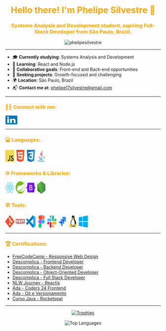 <h1 align="center" style="color: orange;">Hello there! I'm Phelipe Silvestre 👋</h1>
<h3 align="center" style="color: #FFA500;">Systems Analysis and Development student, aspiring Full-Stack Developer from São Paulo, Brazil.</h3>

<p align="center">
  <img src="https://komarev.com/ghpvc/?username=phelipesilvestre&label=👁️%20Profile%20views&color=FFA500&style=flat" alt="phelipesilvestre" />
</p>

---

- 🎓 **Currently studying**: Systems Analysis and Development  
- 🌱 **Learning**: React and Node.js  
- 🤝 **Collaborative goals**: Front-end and Back-end opportunities  
- 🧠 **Seeking projects**: Growth-focused and challenging  
- 🌍 **Location**: São Paulo, Brazil  
- 📬 **Contact me at**: phelipe17silvestre@gmail.com  

---

<h3 align="left" style="color: #FFA500;">👨‍💻 Connect with me:</h3>
<p align="left">
  <a href="https://www.linkedin.com/in/phelipe-silvestre-636683125" target="_blank">
    <img align="center" src="https://raw.githubusercontent.com/devicons/devicon/master/icons/linkedin/linkedin-original.svg" alt="LinkedIn" height="30" width="40" />
  </a>
</p>

---

<h3 align="left" style="color: #FFA500;">💻 Languages:</h3>
<p align="left"> 
  <img src="https://raw.githubusercontent.com/devicons/devicon/master/icons/javascript/javascript-original.svg" alt="JavaScript" width="30" height="40" />
  <img src="https://raw.githubusercontent.com/devicons/devicon/master/icons/html5/html5-original.svg" alt="HTML" width="30" height="40" />
  <img src="https://raw.githubusercontent.com/devicons/devicon/master/icons/css3/css3-original.svg" alt="CSS" width="30" height="40" />
  <img src="https://raw.githubusercontent.com/devicons/devicon/master/icons/java/java-original.svg" alt="Java" width="30" height="40" />
</p>

<h3 align="left" style="color: #FFA500;">⚙️ Frameworks & Libraries:</h3>
<p align="left">
  <img src="https://raw.githubusercontent.com/devicons/devicon/master/icons/react/react-original.svg" alt="React" width="30" height="40" />
  <img src="https://raw.githubusercontent.com/devicons/devicon/master/icons/spring/spring-original.svg" alt="Spring Boot" width="30" height="40" />
  <img src="https://raw.githubusercontent.com/devicons/devicon/master/icons/bootstrap/bootstrap-original.svg" alt="Bootstrap" width="30" height="40" />
  <img src="https://raw.githubusercontent.com/devicons/devicon/master/icons/nodejs/nodejs-original.svg" alt="Node.js" width="30" height="40" />
</p>

<h3 align="left" style="color: #FFA500;">🛠️ Tools:</h3>
<p align="left"> 
  <img src="https://raw.githubusercontent.com/devicons/devicon/master/icons/git/git-original.svg" alt="Git" width="30" height="40" />
  <img src="https://raw.githubusercontent.com/devicons/devicon/master/icons/npm/npm-original-wordmark.svg" alt="npm" width="30" height="40" />
  <img src="https://raw.githubusercontent.com/devicons/devicon/master/icons/vscode/vscode-original.svg" alt="VSCode" width="30" height="40" />
  <img src="https://raw.githubusercontent.com/devicons/devicon/master/icons/figma/figma-original.svg" alt="Figma" width="30" height="40" />
  <img src="https://raw.githubusercontent.com/devicons/devicon/master/icons/slack/slack-original.svg" alt="Slack" width="30" height="40" />
  <img src="https://raw.githubusercontent.com/devicons/devicon/master/icons/jira/jira-original.svg" alt="Jira" width="30" height="40" />
  <img src="https://raw.githubusercontent.com/devicons/devicon/master/icons/linux/linux-original.svg" alt="Linux" width="30" height="40" />
  <img src="https://raw.githubusercontent.com/devicons/devicon/master/icons/windows8/windows8-original.svg" alt="Windows" width="30" height="40" />
</p>

---

<h3 align="left" style="color: #FFA500;">🏆 Certifications:</h3>

- [FreeCodeCamp - Responsive Web Design](https://www.freecodecamp.org/certification/PhelipeSilvestre/responsive-web-design)
- [Descomplica - Frontend Developer](https://certificados.descomplica.com.br/graduacao/c2f7b3f144812333ff4c607ef7efa564e2aef1c6a7868415c3a488af233abd34)
- [Descomplica - Backend Developer](https://certificados.descomplica.com.br/graduacao/ff9be8ac57deec3f12d2e55538f6fbc4cc5f3e600c3554f236d3dfd93a82959d)
- [Descomplica - Object-Oriented Developer](https://certificados.descomplica.com.br/graduacao/70305e59ee99a706e7921ec3dc9e5daa885127e148e8a092a770be7105712ee2)
- [Descomplica - Full Stack Developer](https://certificados.descomplica.com.br/graduacao/dff207b214b680feeb5e267718a1683359067879371804f3f805b886c4ffe841)
- [NLW Journey - Reactjs](https://app.rocketseat.com.br/certificates/55513bd0-b22b-4875-b73e-ec40512b852f)
- [Ada - Coders 24 Frontend](https://ada.tech/certificado?code=978dbf6e-17d9-a79b-7500-c330eb96bfe2)
- [Ada - Git e Versionamento](https://ada.tech/certificado?code=b080913b-be42-8dd0-4de4-c69557d77e82)
- [Curso Java - Rocketseat](https://app.rocketseat.com.br/certificates/d61571c9-0db8-4c61-a819-f84173437fee)

---

<p align="center"> 
  <a href="https://github.com/ryo-ma/github-profile-trophy">
    <img src="https://github-profile-trophy.vercel.app/?username=phelipesilvestre&theme=kimbie_dark&no-frame=false&row=1&column=8" alt="Trophies" />
  </a> 
</p>

<p align="center">
  <img align="center" src="https://github-readme-stats.vercel.app/api/top-langs?username=phelipesilvestre&show_icons=true&locale=en&layout=compact&theme=gruvbox" alt="Top Languages" />
</p>


